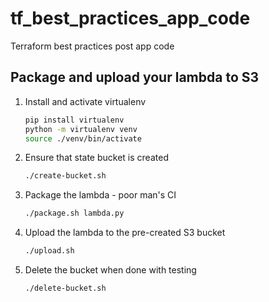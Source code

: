 # tf_best_practices_app_code

Terraform best practices post app code

## Package and upload your lambda to S3

1. Install and activate virtualenv

    ```sh
    pip install virtualenv
    python -m virtualenv venv
    source ./venv/bin/activate
    ```

2. Ensure that state bucket is created

    ```sh
    ./create-bucket.sh
    ```

3. Package the lambda - poor man's CI

    ```sh
    ./package.sh lambda.py
    ```

4. Upload the lambda to the pre-created S3 bucket

    ```sh
    ./upload.sh
    ```

5. Delete the bucket when done with testing

    ```sh
    ./delete-bucket.sh
    ```
